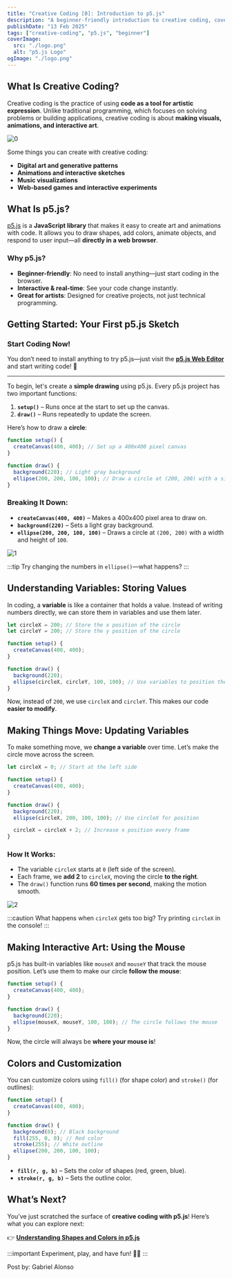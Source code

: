 ```yaml
---
title: "Creative Coding [0]: Introduction to p5.js"
description: "A beginner-friendly introduction to creative coding, covering basic programming concepts and how to start making art with p5.js."
publishDate: "13 Feb 2025"
tags: ["creative-coding", "p5.js", "beginner"]
coverImage:
  src: "./logo.png"
  alt: "p5.js Logo"
ogImage: "./logo.png"
---
```


## What Is Creative Coding?

Creative coding is the practice of using **code as a tool for artistic expression**. Unlike traditional programming, which focuses on solving problems or building applications, creative coding is about **making visuals, animations, and interactive art**.

![0](./creative-coding.png)

Some things you can create with creative coding:
- **Digital art and generative patterns**
- **Animations and interactive sketches**
- **Music visualizations**
- **Web-based games and interactive experiments**

## What Is p5.js?

[p5.js](https://p5js.org/) is a **JavaScript library** that makes it easy to create art and animations with code. It allows you to draw shapes, add colors, animate objects, and respond to user input—all **directly in a web browser**.

### Why p5.js?
- **Beginner-friendly**: No need to install anything—just start coding in the browser.
- **Interactive & real-time**: See your code change instantly.
- **Great for artists**: Designed for creative projects, not just technical programming.

## Getting Started: Your First p5.js Sketch

### Start Coding Now!

You don’t need to install anything to try p5.js—just visit the [**p5.js Web Editor**](https://editor.p5js.org/) and start writing code! 🚀

---

To begin, let's create a **simple drawing** using p5.js. Every p5.js project has two important functions:

1. **`setup()`** – Runs once at the start to set up the canvas.
2. **`draw()`** – Runs repeatedly to update the screen.

Here’s how to draw a **circle**:

```javascript title="sketch.js"
function setup() {
  createCanvas(400, 400); // Set up a 400x400 pixel canvas
}

function draw() {
  background(220); // Light gray background
  ellipse(200, 200, 100, 100); // Draw a circle at (200, 200) with a size of 100
}
```

### Breaking It Down:
- **`createCanvas(400, 400)`** – Makes a 400x400 pixel area to draw on.
- **`background(220)`** – Sets a light gray background.
- **`ellipse(200, 200, 100, 100)`** – Draws a circle at `(200, 200)` with a width and height of `100`.

![1](./1.png)

:::tip
Try changing the numbers in `ellipse()`—what happens?
:::

## Understanding Variables: Storing Values

In coding, a **variable** is like a container that holds a value. Instead of writing numbers directly, we can store them in variables and use them later.

```javascript title="sketch.js"
let circleX = 200; // Store the x position of the circle
let circleY = 200; // Store the y position of the circle

function setup() {
  createCanvas(400, 400);
}

function draw() {
  background(220);
  ellipse(circleX, circleY, 100, 100); // Use variables to position the circle
}
```

Now, instead of `200`, we use `circleX` and `circleY`. This makes our code **easier to modify**.

## Making Things Move: Updating Variables

To make something move, we **change a variable** over time. Let’s make the circle move across the screen.

```javascript title="sketch.js"
let circleX = 0; // Start at the left side

function setup() {
  createCanvas(400, 400);
}

function draw() {
  background(220);
  ellipse(circleX, 200, 100, 100); // Use circleX for position

  circleX = circleX + 2; // Increase x position every frame
}
```

### How It Works:
- The variable `circleX` starts at `0` (left side of the screen).
- Each frame, we **add 2** to `circleX`, moving the circle **to the right**.
- The `draw()` function runs **60 times per second**, making the motion smooth.

![2](./moving-circle.gif)

:::caution
What happens when `circleX` gets too big? Try printing `circleX` in the console!
:::

## Making Interactive Art: Using the Mouse

p5.js has built-in variables like `mouseX` and `mouseY` that track the mouse position. Let’s use them to make our circle **follow the mouse**:

```javascript title="sketch.js"
function setup() {
  createCanvas(400, 400);
}

function draw() {
  background(220);
  ellipse(mouseX, mouseY, 100, 100); // The circle follows the mouse
}
```

Now, the circle will always be **where your mouse is**!

## Colors and Customization

You can customize colors using `fill()` (for shape color) and `stroke()` (for outlines):

```javascript title="sketch.js"
function setup() {
  createCanvas(400, 400);
}

function draw() {
  background(0); // Black background
  fill(255, 0, 0); // Red color
  stroke(255); // White outline
  ellipse(200, 200, 100, 100);
}
```

- **`fill(r, g, b)`** – Sets the color of shapes (red, green, blue).
- **`stroke(r, g, b)`** – Sets the outline color.

## What’s Next?

You’ve just scratched the surface of **creative coding with p5.js**! Here’s what you can explore next:

👉 [**Understanding Shapes and Colors in p5.js**](https://www.artecs.org/posts/p5js-shapes-and-colors/)

:::important
Experiment, play, and have fun! 🎨✨
:::

Post by: Gabriel Alonso




